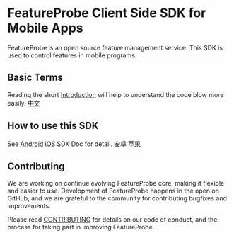 # FeatureProbe Client Side SDK for Mobile Apps

FeatureProbe is an open source feature management service. This SDK is used to control features in mobile programs.

## Basic Terms

Reading the short [Introduction](https://docs.featureprobe.io/reference/sdk-introduction) will help to understand the code blow more easily. [中文](https://docs.featureprobe.io/zh-CN/reference/sdk-introduction)

## How to use this SDK

See [Android](https://docs.featureprobe.io/how-to/Client-Side%20SDKs/android-sdk) [iOS](https://docs.featureprobe.io/how-to/Client-Side%20SDKs/ios-sdk) SDK Doc for detail. [安卓](https://docs.featureprobe.io/zh-CN/how-to/Client-Side%20SDKs/android-sdk) [苹果](https://docs.featureprobe.io/zh-CN/how-to/Client-Side%20SDKs/ios-sdk)

## Contributing

We are working on continue evolving FeatureProbe core, making it flexible and easier to use.
Development of FeatureProbe happens in the open on GitHub, and we are grateful to the
community for contributing bugfixes and improvements.

Please read [CONTRIBUTING](https://github.com/FeatureProbe/featureprobe/blob/master/CONTRIBUTING.md)
for details on our code of conduct, and the process for taking part in improving FeatureProbe.
